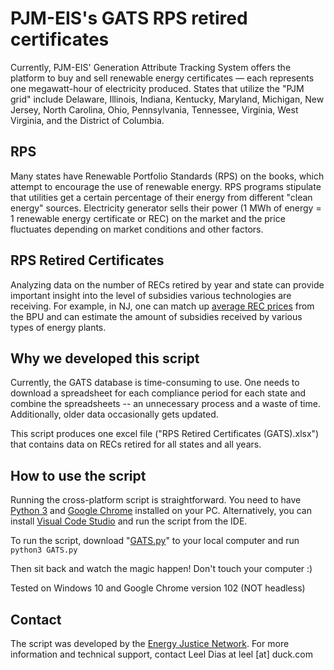 # PJM-EIS's GATS RPS retired certificates
Currently, PJM-EIS' Generation Attribute Tracking System offers the platform to buy and sell renewable energy certificates — each represents one megawatt-hour of electricity produced. States that utilize the "PJM grid" include Delaware, Illinois, Indiana, Kentucky, Maryland, Michigan, New Jersey, North Carolina, Ohio, Pennsylvania, Tennessee, Virginia, West Virginia, and the District of Columbia. 

## RPS
Many states have Renewable Portfolio Standards (RPS) on the books, which attempt to encourage the use of renewable energy. RPS programs stipulate that utilities get a certain percentage of their energy from different "clean energy" sources. Electricity generator sells their power (1 MWh of energy = 1 renewable energy certificate or REC) on the market and the price fluctuates depending on market conditions and other factors.

## RPS Retired Certificates
Analyzing data on the number of RECs retired by year and state can provide important insight into the level of subsidies various technologies are receiving. For example, in NJ, one can match up [average REC prices](https://njcleanenergy.com/files/file/rps/EY21/EY21%20RPS%20Compliance%20Results%202004%20to%202021%20Final%202022_05_17.pdf) from the BPU and can estimate the amount of subsidies received by various types of energy plants. 

## Why we  developed this script 
Currently, the GATS database is time-consuming to use. One needs to download a spreadsheet for each compliance period for each state and combine the spreadsheets -- an unnecessary process and a waste of time. Additionally, older data occasionally gets updated. 

This script produces one excel file ("RPS Retired Certificates (GATS).xlsx") that contains data on RECs retired for all states and all years. 

## How to use the script

Running the cross-platform script is straightforward. You need to have [Python 3](https://www.python.org/downloads/) and [Google Chrome](https://www.google.com/chrome/) installed on your PC. Alternatively, you can install [Visual Code Studio](https://code.visualstudio.com/) and run the script from the IDE. 

To run the script, download "[GATS.py](https://github.com/Greatest125/PJM-GATS/blob/main/GATS.py)" to your local computer and run 
`python3 GATS.py`

Then sit back and watch the magic happen! Don't touch your computer :)

Tested on Windows 10 and Google Chrome version 102 (NOT headless)

## Contact
The script was developed by the [Energy Justice Network](https://energyjustice.net). For more information and technical support, contact Leel Dias at leel [at] duck.com
